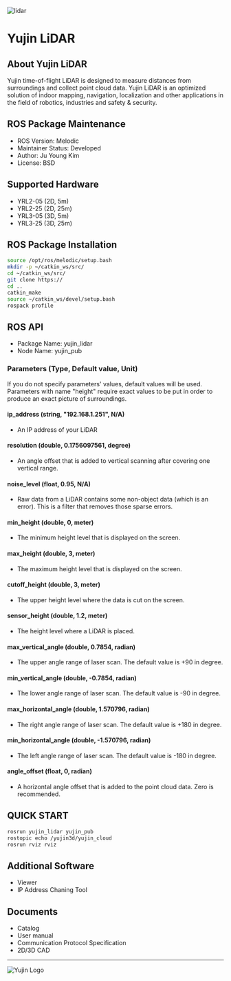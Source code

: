 ![lidar](https://upload.wikimedia.org/wikipedia/commons/2/22/Yujin_lidar.jpg "Yujin Lidar")
# Yujin LiDAR

## About Yujin LiDAR

Yujin time-of-flight LiDAR is designed to measure distances from surroundings and collect point cloud data. Yujin LiDAR is an optimized solution of indoor mapping, navigation, localization and other applications in the field of robotics, industries and safety & security.

## ROS Package Maintenance

- ROS Version: Melodic
- Maintainer Status: Developed
- Author: Ju Young Kim
- License: BSD

## Supported Hardware

- YRL2-05 (2D, 5m)
- YRL2-25 (2D, 25m)
- YRL3-05 (3D, 5m)
- YRL3-25 (3D, 25m)

## ROS Package Installation

```bash
source /opt/ros/melodic/setup.bash
mkdir -p ~/catkin_ws/src/
cd ~/catkin_ws/src/
git clone https://
cd ..
catkin_make
source ~/catkin_ws/devel/setup.bash
rospack profile
```

## ROS API
- Package Name: yujin_lidar
- Node Name: yujin_pub
### Parameters (Type, Default value, Unit)
If you do not specify parameters' values, default values will be used. Parameters with name "height" require exact values to be put in order to produce an exact picture of surroundings.
#### ip_address (string, "192.168.1.251", N/A)
- An IP address of your LiDAR
#### resolution (double, 0.1756097561, degree)
- An angle offset that is added to vertical scanning after covering one vertical range.
#### noise_level (float, 0.95, N/A)
- Raw data from a LiDAR contains some non-object data (which is an error). This is a filter that removes those sparse errors.
#### min_height (double, 0, meter)
- The minimum height level that is displayed on the screen.
#### max_height (double, 3, meter)
- The maximum height level that is displayed on the screen.
#### cutoff_height (double, 3, meter)
- The upper height level where the data is cut on the screen. 
#### sensor_height (double, 1.2, meter)
- The height level where a LiDAR is placed.
#### max_vertical_angle (double, 0.7854, radian)
- The upper angle range of laser scan. The default value is +90 in degree.
#### min_vertical_angle (double, -0.7854, radian)
- The lower angle range of laser scan. The default value is -90 in degree.
#### max_horizontal_angle (double, 1.570796, radian)
- The right angle range of laser scan. The default value is +180 in degree.
#### min_horizontal_angle (double, -1.570796, radian)
- The left angle range of laser scan. The default value is -180 in degree.
#### angle_offset (float, 0, radian)
- A horizontal angle offset that is added to the point cloud data. Zero is recommended.

## QUICK START
```bash
rosrun yujin_lidar yujin_pub
rostopic echo /yujin3d/yujin_cloud
rosrun rviz rviz
```
## Additional Software
- Viewer
- IP Address Chaning Tool
## Documents
- Catalog
- User manual
- Communication Protocol Specification
- 2D/3D CAD

------------------------------------------------------------------------
![Yujin Logo](https://upload.wikimedia.org/wikipedia/commons/0/0f/Yujinrobot_logo.png "Yujin Logo")
